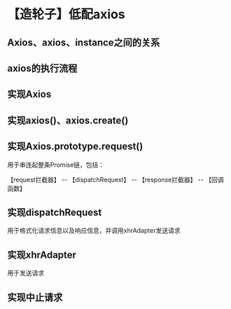 # 【造轮子】低配axios



## Axios、axios、instance之间的关系



## axios的执行流程



## 实现Axios



## 实现axios()、axios.create()



## 实现Axios.prototype.request()

用于串连起整条Promise链，包括：

 【request拦截器】 -- 【dispatchRequest】 -- 【response拦截器】  --  【回调函数】



## 实现dispatchRequest

用于格式化请求信息以及响应信息，并调用xhrAdapter发送请求



## 实现xhrAdapter

用于发送请求



## 实现中止请求

